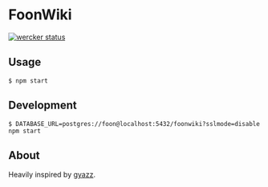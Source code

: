 FoonWiki
====
[![wercker status](https://app.wercker.com/status/bc898b19b3b38ec14fb9319ea3ab8cc7/s "wercker status")](https://app.wercker.com/project/bykey/bc898b19b3b38ec14fb9319ea3ab8cc7)

Usage
-----
```
$ npm start
```

Development
-----
```
$ DATABASE_URL=postgres://foon@localhost:5432/foonwiki?sslmode=disable npm start
```

About
---
Heavily inspired by [gyazz](http://gyazz.com).
